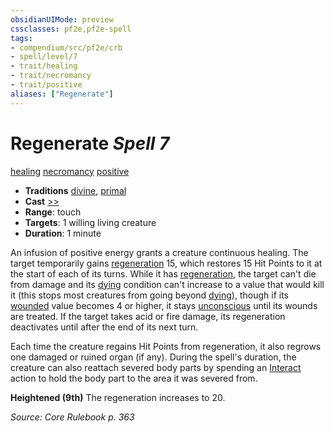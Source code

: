 ```yaml
---
obsidianUIMode: preview
cssclasses: pf2e,pf2e-spell
tags:
- compendium/src/pf2e/crb
- spell/level/7
- trait/healing
- trait/necromancy
- trait/positive
aliases: ["Regenerate"]
---
```

# Regenerate *Spell 7*   
[healing](rules/traits/healing.md "Healing Effect Trait")  [necromancy](rules/traits/necromancy.md "Necromancy School Trait")  [positive](rules/traits/positive.md "Positive Energy & Element Trait")  

- **Traditions** [divine](rules/traits/divine.md "Divine Tradition Trait"), [primal](rules/traits/primal.md "Primal Tradition Trait")
- **Cast** [>>](rules/core-rulebook/chapter-9-playing-the-game.md#Actions "Two-Action") 
- **Range**: touch
- **Targets**: 1 willing living creature
- **Duration**: 1 minute

An infusion of positive energy grants a creature continuous healing. The target temporarily gains [regeneration](rules/abilities/regeneration.md) 15, which restores 15 Hit Points to it at the start of each of its turns. While it has [regeneration](rules/abilities/regeneration.md), the target can't die from damage and its [dying](rules/conditions.md#Dying) condition can't increase to a value that would kill it (this stops most creatures from going beyond [dying](rules/conditions.md#Dying)), though if its [wounded](rules/conditions.md#Wounded) value becomes 4 or higher, it stays [unconscious](rules/conditions.md#Unconscious) until its wounds are treated. If the target takes acid or fire damage, its regeneration deactivates until after the end of its next turn.

Each time the creature regains Hit Points from regeneration, it also regrows one damaged or ruined organ (if any). During the spell's duration, the creature can also reattach severed body parts by spending an [Interact](rules/actions/interact.md) action to hold the body part to the area it was severed from.

**Heightened (9th)** The regeneration increases to 20.

*Source: Core Rulebook p. 363*